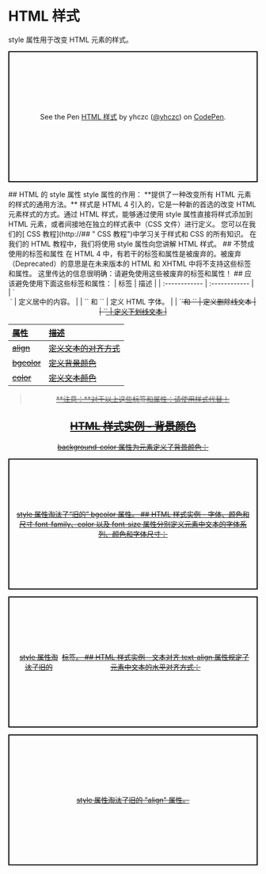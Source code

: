 # HTML 样式
style 属性用于改变 HTML 元素的样式。
<p class="codepen" data-height="265" data-theme-id="light" data-default-tab="html,result" data-user="yhczc" data-slug-hash="VgbNeG" style="height: 265px; box-sizing: border-box; display: flex; align-items: center; justify-content: center; border: 2px solid black; margin: 1em 0; padding: 1em;" data-pen-title="HTML 样式">
  <span>See the Pen <a href="https://codepen.io/yhczc/pen/VgbNeG/">
  HTML 样式</a> by yhczc (<a href="https://codepen.io/yhczc">@yhczc</a>)
  on <a href="https://codepen.io">CodePen</a>.</span>
</p>
<script async src="https://static.codepen.io/assets/embed/ei.js"></script>
## HTML 的 style 属性
style 属性的作用：
**提供了一种改变所有 HTML 元素的样式的通用方法。**
样式是 HTML 4 引入的，它是一种新的首选的改变 HTML 元素样式的方式。通过 HTML 样式，能够通过使用 style 属性直接将样式添加到 HTML 元素，或者间接地在独立的样式表中（CSS 文件）进行定义。
您可以在我们的[ CSS 教程](http://## " CSS 教程")中学习关于样式和 CSS 的所有知识。
在我们的 HTML 教程中，我们将使用 style 属性向您讲解 HTML 样式。
## 不赞成使用的标签和属性
在 HTML 4 中，有若干的标签和属性是被废弃的。被废弃（Deprecated）的意思是在未来版本的 HTML 和 XHTML 中将不支持这些标签和属性。
这里传达的信息很明确：请避免使用这些被废弃的标签和属性！
## 应该避免使用下面这些标签和属性：
| 标签  | 描述  |
| :------------ | :------------ |
| `<center>`  | 定义居中的内容。  |
| `<font>` 和 `<basefont>` | 定义 HTML 字体。 |
| `<s>`和 `<strike>` | 定义删除线文本  |
| `<u>` | 定义下划线文本  |

| 属性  | 描述  |
| :------------ | :------------ |
| align  | 定义文本的对齐方式  |
| bgcolor  | 定义背景颜色  |
| color  | 定义文本颜色  |

>**注意：**对于以上这些标签和属性：请使用样式代替！

## HTML 样式实例 - 背景颜色
background-color 属性为元素定义了背景颜色：
<p class="codepen" data-height="265" data-theme-id="light" data-default-tab="html,result" data-user="yhczc" data-slug-hash="VgbNKE" style="height: 265px; box-sizing: border-box; display: flex; align-items: center; justify-content: center; border: 2px solid black; margin: 1em 0; padding: 1em;" data-pen-title="HTML 样式实例 - 背景颜色">
style 属性淘汰了“旧的” bgcolor 属性。 
## HTML 样式实例 - 字体、颜色和尺寸
font-family、color 以及 font-size 属性分别定义元素中文本的字体系列、颜色和字体尺寸：
<p class="codepen" data-height="265" data-theme-id="light" data-default-tab="html,result" data-user="yhczc" data-slug-hash="zewXoP" style="height: 265px; box-sizing: border-box; display: flex; align-items: center; justify-content: center; border: 2px solid black; margin: 1em 0; padding: 1em;" data-pen-title="HTML 样式实例 - 字体、颜色和尺寸">
style 属性淘汰了旧的 <font> 标签。
## HTML 样式实例 - 文本对齐
text-align 属性规定了元素中文本的水平对齐方式：
<p class="codepen" data-height="265" data-theme-id="light" data-default-tab="html,result" data-user="yhczc" data-slug-hash="Nojmax" style="height: 265px; box-sizing: border-box; display: flex; align-items: center; justify-content: center; border: 2px solid black; margin: 1em 0; padding: 1em;" data-pen-title="HTML 样式实例 - 文本对齐">
style 属性淘汰了旧的 "align" 属性。



